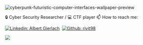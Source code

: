 
 
![cyberpunk-futuristic-computer-interfaces-wallpaper-preview](https://user-images.githubusercontent.com/55303037/165060541-4f6bc5bd-e366-4a27-9132-f2b4f2263b03.jpg)


🔒 Cyber Security Researcher / 💻 CTF player
📫 How to reach me:&nbsp;

[![Linkedin: Albert Gierlach](https://img.shields.io/badge/-LinkedIn-blue?style=flat-square&logo=Linkedin&logoColor=white&link=https://www.linkedin.com/in/mohamed-hellmy-2b56ab198/)](https://www.linkedin.com/in/mohamed-hellmy-2b56ab198/)&nbsp;
[![Github: rivit98](https://img.shields.io/badge/-rivit98-blue?style=flat-square&logo=GitHub&logoColor=white&color=black&link=https://github.com/7elmie)](https://github.com/7elmie)

<p>
<img allign="right" src="https://github-readme-stats.vercel.app/api?username=7elmie&count_private=true&show_icons=true&theme=blueberry"/>
</p>
